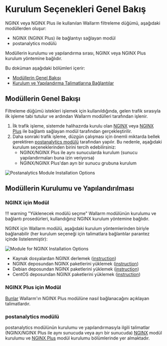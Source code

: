 # Kurulum Seçenekleri Genel Bakış

[img-postanalytics-options]:    ../images/installation-nginx-overview/postanalytics-options.png
[img-nginx-options]:            ../images/installation-nginx-overview/nginx-options.png

[anchor-mod-overview]:              #modules-overview
[anchor-mod-installation]:          #installing-and-configuring-the-modules
[anchor-mod-inst-nginx]:            #module-for-nginx
[anchor-mod-inst-nginxplus]:        #module-for-nginx-plus
[anchor-mod-inst-postanalytics]:    #postanalytics-module

[link-ig-nginx]:                    ../installation/nginx/dynamic-module.md
[link-ig-nginx-distr]:              ../installation/nginx/dynamic-module-from-distr.md
[link-ig-nginxplus]:                ../installation/nginx-plus.md

<!-- !!!!! TO MOVE -->

NGINX veya NGINX Plus ile kullanılan Wallarm filtreleme düğümü, aşağıdaki modüllerden oluşur:
*   NGINX (NGINX Plus) ile bağlantıyı sağlayan modül
*   postanalytics modülü

Modüllerin kurulumu ve yapılandırma sırası, NGINX veya NGINX Plus kurulum yöntemine bağlıdır.

Bu doküman aşağıdaki bölümleri içerir:

*   [Modüllerin Genel Bakışı][anchor-mod-overview]
*   [Kurulum ve Yapılandırma Talimatlarına Bağlantılar][anchor-mod-installation]

## Modüllerin Genel Bakışı

Filtreleme düğümü istekleri işlemek için kullanıldığında, gelen trafik sırasıyla ilk işleme tabi tutulur ve ardından Wallarm modülleri tarafından işlenir.

1.  İlk trafik işleme, sistemde halihazırda kurulu olan [NGINX][anchor-mod-inst-nginx] veya [NGINX Plus][anchor-mod-inst-nginxplus] ile bağlantı sağlayan modül tarafından gerçekleştirilir.
2.  Daha sonraki trafik işleme, düzgün çalışması için önemli miktarda bellek gerektiren [postanalytics modülü][anchor-mod-inst-postanalytics] tarafından yapılır. Bu nedenle, aşağıdaki kurulum seçeneklerinden birini tercih edebilirsiniz:
    *   NGINX/NGINX Plus ile aynı sunucularda kurulum (sunucu yapılandırmaları buna izin veriyorsa)
    *   NGINX/NGINX Plus'dan ayrı bir sunucu grubuna kurulum

![Postanalytics Module Installation Options][img-postanalytics-options]

## Modüllerin Kurulumu ve Yapılandırılması

### NGINX için Modül

!!! warning "Yüklenecek modülü seçme"
    Wallarm modülünün kurulumu ve bağlantı prosedürleri, kullandığınız NGINX kurulum yöntemine bağlıdır.

NGINX için Wallarm modülü, aşağıdaki kurulum yöntemlerinden biriyle bağlanabilir (her kurulum seçeneği için talimatlara bağlantılar parantez içinde listelenmiştir):

![Module for NGINX Installation Options][img-nginx-options]

*   Kaynak dosyalardan NGINX derlemek ([instruction][link-ig-nginx])
*   NGINX deposundan NGINX paketlerini yüklemek ([instruction][link-ig-nginx])
*   Debian deposundan NGINX paketlerini yüklemek ([instruction][link-ig-nginx-distr])
*   CentOS deposundan NGINX paketlerini yüklemek ([instruction][link-ig-nginx-distr])

### NGINX Plus için Modül

[Bunlar][link-ig-nginxplus] Wallarm'ın NGINX Plus modülüne nasıl bağlanacağını açıklayan talimatlardır.

### postanalytics modülü

postanalytics modülünün kurulumu ve yapılandırmasıyla ilgili talimatlar (NGINX/NGINX Plus ile aynı sunucuda veya ayrı bir sunucuda) [NGINX][anchor-mod-inst-nginx] modül kurulumu ve [NGINX Plus][anchor-mod-inst-nginxplus] modül kurulumu bölümlerinde yer almaktadır.